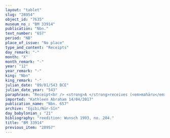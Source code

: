 ```yaml
---
layout: "tablet"
slug: "28954"
object_id: "7635"
museum_no_: "BM 33914"
publication: "Nbn."
text_number: "657"
period: "NB"
place_of_issue: "No place"
type_and_content: "Receipts"
day_remark: "-"
month: "X"
month_remark: "-"
year: "12"
year_remark: "-"
king: "Nbn"
king_remark: "-"
julian_date: "09/01/543 BCE"
julian_date_year: "543"
paraphrase: "Receipt<br /> <strong>A </strong>receives (<em>mahāru</em>) 4 shekels of silver from <strong><sup>f</sup>B<sub>1</sub></strong>, wife of <strong>B<sub>2</sub></strong>, a tax payment to finance work (<em>dullu</em>) at the Ninlil canal (<em>nāru</em>). Apart from the names of 3 <em>ina uzuzzi</em> witnesses, no place or scribe are mentioned.&nbsp;<br /> &nbsp;<br /> <strong>A </strong>= Nūrea/&Scaron;āpik-zēri; <strong><sup>f</sup>B<sub>1 </sub></strong>= <sup>&nbsp;f</sup>Ina-Esagila-rāmat/Zēria//Nabāya; <strong>B<sub>2 </sub></strong>= Iddin-Marduk(/Iqī&scaron;āya//Nūr-S&icirc;n)"
imported: "Kathleen Abraham 14/04/2017"
publication_name: "Nbn. 657"
archive: "Egibi/Nūr-Sîn"
day_babylonian_: "21"
bibliography: "reedition: Wunsch 1993, no. 204."
title: "BM 33914"
previous_item: "28957"
---
```

